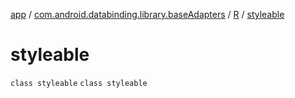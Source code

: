 [app](../../../index.md) / [com.android.databinding.library.baseAdapters](../../index.md) / [R](../index.md) / [styleable](./index.md)

# styleable

`class styleable`
`class styleable`